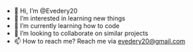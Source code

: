 - 👋 Hi, I’m @Evedery20
- 👀 I’m interested in learning new things
- 🌱 I’m currently learning how to code
- 💞️ I’m looking to collaborate on similar projects
- 📫 How to reach me? Reach me via evedery20@gmail.com

<!---
Evedery20/Evedery20 is a ✨ special ✨ repository because its `README.md` (this file) appears on your GitHub profile.
You can click the Preview link to take a look at your changes.
--->
